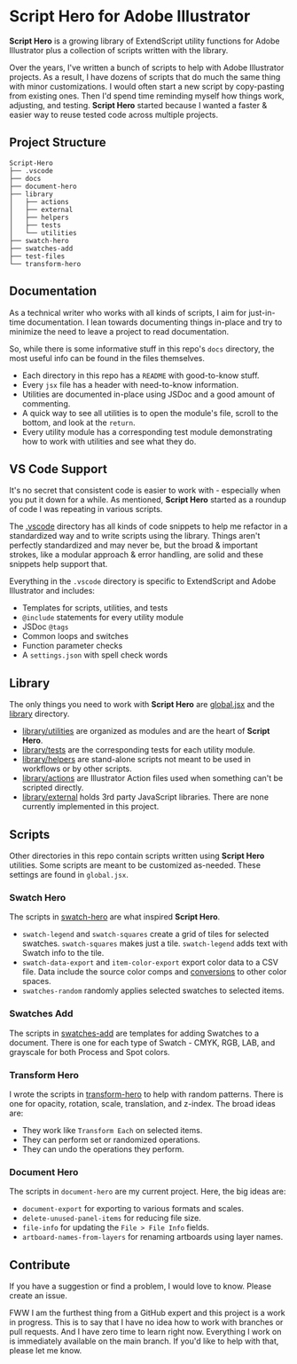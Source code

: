 # Script Hero for Adobe Illustrator

**Script Hero** is a growing library of ExtendScript utility functions for Adobe Illustrator plus a collection of scripts written with the library. 

Over the years, I've written a bunch of scripts to help with Adobe Illustrator projects. As a result, I have dozens of scripts that do much the same thing with minor customizations. I would often start a new script by copy-pasting from existing ones. Then I'd spend time reminding myself how things work, adjusting, and testing. **Script Hero** started because I wanted a faster & easier way to reuse tested code across multiple projects. 

## Project Structure

```
Script-Hero
├── .vscode
├── docs
├── document-hero
├── library
│   ├── actions
│   ├── external
│   ├── helpers
│   ├── tests
│   └── utilities
├── swatch-hero
├── swatches-add
├── test-files
└── transform-hero
```

## Documentation

As a technical writer who works with all kinds of scripts, I aim for just-in-time documentation. I lean towards documenting things in-place and try to minimize the need to leave a project to read documentation. 

So, while there is some informative stuff in this repo's `docs` directory, the most useful info can be found in the files themselves. 

- Each directory in this repo has a `README` with good-to-know stuff.
- Every `jsx` file has a header with need-to-know information. 
- Utilities are documented in-place using JSDoc and a good amount of commenting. 
- A quick way to see all utilities is to open the module's file, scroll to the bottom, and look at the `return`. 
- Every utility module has a corresponding test module demonstrating how to work with utilities and see what they do. 


## VS Code Support

It's no secret that consistent code is easier to work with - especially when you put it down for a while. As mentioned, **Script Hero** started as a roundup of code I was repeating in various scripts. 

The [.vscode](.vscode/README.md) directory has all kinds of code snippets to help me refactor in a standardized way and to write scripts using the library. Things aren't perfectly standardized and may never be, but the broad & important strokes, like a modular approach & error handling, are solid and these snippets help support that.  

Everything in the `.vscode` directory is specific to ExtendScript and Adobe Illustrator and includes:

- Templates for scripts, utilities, and tests
- `@include` statements for every utility module
- JSDoc `@tags`
- Common loops and switches
- Function parameter checks
- A `settings.json` with spell check words


## Library

The only things you need to work with **Script Hero** are [global.jsx](./global.jsx) and the [library](./library/README.md) directory. 

- [library/utilities](./library/utilities/README.md) are organized as modules and are the heart of **Script Hero**.
- [library/tests](./library/tests/README.md) are the corresponding tests for each utility module. 
- [library/helpers](./library/helpers/README.md) are stand-alone scripts not meant to be used in workflows or by other scripts. 
- [library/actions](./library/actions/README.md) are Illustrator Action files used when something can't be scripted directly.
- [library/external](./library/external/README.md) holds 3rd party JavaScript libraries. There are none currently implemented in this project. 


## Scripts

Other directories in this repo contain scripts written using **Script Hero** utilities. Some scripts are meant to be customized as-needed. These settings are found in `global.jsx`. 

### Swatch Hero

The scripts in [swatch-hero](./swatch-hero/README.md) are what inspired **Script Hero**. 

- `swatch-legend` and `swatch-squares` create a grid of tiles for selected swatches. `swatch-squares` makes just a tile. `swatch-legend` adds text with Swatch info to the tile. 
- `swatch-data-export` and `item-color-export` export color data to a CSV file. Data include the source color comps and [conversions](./docs/color-conversion.md) to other color spaces.
- `swatches-random` randomly applies selected swatches to selected items. 

### Swatches Add

The scripts in [swatches-add](./swatches-add/) are templates for adding Swatches to a document. There is one for each type of Swatch - CMYK, RGB, LAB, and grayscale for both Process and Spot colors. 

### Transform Hero

I wrote the scripts in [transform-hero](./transform-hero/README.md) to help with random patterns. There is one for opacity, rotation, scale, translation, and z-index. The broad ideas are: 

- They work like `Transform Each` on selected items. 
- They can perform set or randomized operations.
- They can undo the operations they perform. 

### Document Hero

The scripts in `document-hero` are my current project. Here, the big ideas are:

- `document-export` for exporting to various formats and scales.
- `delete-unused-panel-items` for reducing file size.
- `file-info` for updating the `File > File Info` fields.
- `artboard-names-from-layers` for renaming artboards using layer names. 

## Contribute

If you have a suggestion or find a problem, I would love to know. Please create an issue.

FWW I am the furthest thing from a GitHub expert and this project is a work in progress. This is to say that I have no idea how to work with branches or pull requests. And I have zero time to learn right now. Everything I work on is immediately available on the main branch. If you'd like to help with that, please let me know.

